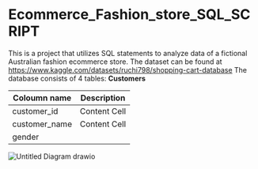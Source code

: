 # Ecommerce_Fashion_store_SQL_SCRIPT
This is a project that utilizes SQL statements to analyze data of a fictional Australian fashion ecommerce store. The dataset can be found at https://www.kaggle.com/datasets/ruchi798/shopping-cart-database 
The database consists of 4 tables: 
**Customers**

 Coloumn name   | Description  |
| ------------- | ------------- |
| customer_id | Content Cell  |
| customer_name  | Content Cell  |
| gender        |




![Untitled Diagram drawio](https://github.com/jimmykarago/Ecommerce_Fashion_store_SQL_SCRIPT/assets/84075679/0ae93a03-e9f9-4538-bce9-51004e71ef54)
